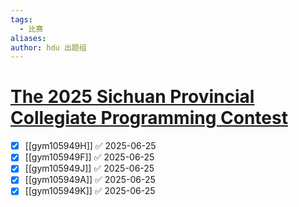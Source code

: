 ```yaml
---
tags:
  - 比赛
aliases: 
author: hdu 出题组
---
```

# [The 2025 Sichuan Provincial Collegiate Programming Contest](https://codeforces.com/gym/105949)

- [x] [[gym105949H]] ✅ 2025-06-25
- [x] [[gym105949F]] ✅ 2025-06-25
- [x] [[gym105949J]] ✅ 2025-06-25
- [x] [[gym105949A]] ✅ 2025-06-25
- [x] [[gym105949K]] ✅ 2025-06-25
